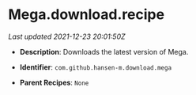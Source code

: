 # Mega.download.recipe

_Last updated 2021-12-23 20:01:50Z_

- **Description**: Downloads the latest version of Mega.

- **Identifier**: `com.github.hansen-m.download.mega`

- **Parent Recipes**: `None`
